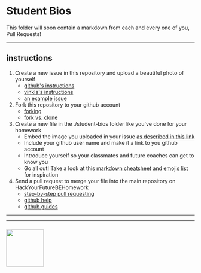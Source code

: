 # Student Bios

This folder will soon contain a markdown from each and every one of you, Pull Requests!

---

## instructions

1. Create a new issue in this repository and upload a beautiful photo of yourself
    * [github's instructions](https://help.github.com/en/articles/file-attachments-on-issues-and-pull-requests)
    * [vinkla's instructions](https://gist.github.com/vinkla/dca76249ba6b73c5dd66a4e986df4c8d)
    * [an example issue](https://github.com/janke-learning/janke-learning.github.io/issues/1) 
2. Fork this repository to your github account 
    * [forking](https://guides.github.com/activities/forking/)
    * [fork vs. clone](https://www.google.com/url?sa=t&rct=j&q=&esrc=s&source=web&cd=20&cad=rja&uact=8&ved=2ahUKEwihx9DwkMrhAhVNbVAKHZ4bCEIQFjATegQIABAB&url=https%3A%2F%2Fgithub.community%2Ft5%2FSupport-Series%2FThe-Difference-Between-Forking-and-Cloning-a-Repository%2Fba-p%2F1372&usg=AOvVaw0PCFTCp62bxxeTPAQgW9h4)
3. Create a new file in the ./student-bios folder like you've done for your homework
    * Embed the image you uploaded in your issue [as described in this link](http://blog.davidebbo.com/2014/11/using-issues-for-github-pages-screenshots.html)
    * Include your github user name and make it a link to you github account
    * Introduce yourself so your classmates and future coaches can get to know you
    * Go all out! Take a look at this [markdown cheatsheet](https://github.com/adam-p/markdown-here/wiki/Markdown-Cheatsheet) and [emojis list](https://gist.github.com/rxaviers/7360908) for inspiration
4. Send a pull request to merge your file into the main repository on HackYourFutureBEHomework
    * [step-by-step pull requesting](https://github.com/HackYourFutureBelgium/git-github-practice/wiki/Pull-Requesting)
    * [github help](https://help.github.com/en/articles/creating-a-pull-request)
    * [github guides](https://guides.github.com/activities/forking/)









___
___
### <a href="https://hackyourfuture.be" target="_blank"><img src="https://pbs.twimg.com/profile_images/984474625009741824/Bs_qKx6-_400x400.jpg" width="100" height="100"></img></a>
